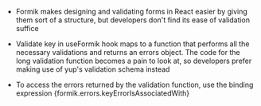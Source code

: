 - Formik makes designing and validating forms in React easier by giving them sort of a structure, but developers don't find its ease of validation suffice

- Validate key in useFormik hook maps to a function that performs all the necessary validations and returns an errors object. The code for the long validation function becomes a pain to look at, so developers prefer making use of yup's validation schema instead 

- To access the errors returned by the validation function, use the binding expression {formik.errors.keyErrorIsAssociatedWith} 
        


